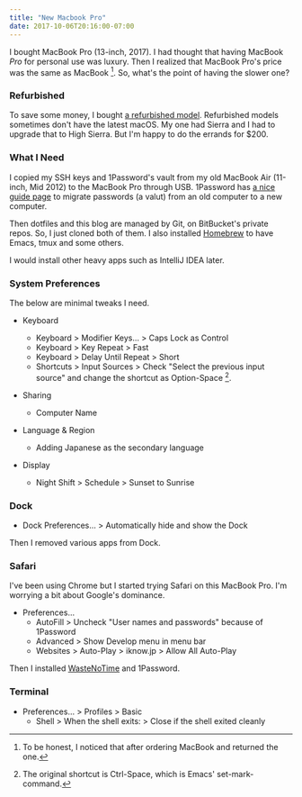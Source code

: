 ```yaml
---
title: "New Macbook Pro"
date: 2017-10-06T20:16:00-07:00
---
```


I bought MacBook Pro (13-inch, 2017). I had thought that having MacBook *Pro* for personal use was luxury. Then I realized that MacBook Pro's price was the same as MacBook [^1]. So, what's the point of having the slower one?

[^1]: To be honest, I noticed that after ordering MacBook and returned the one.

### Refurbished

To save some money, I bought [a refurbished model](https://www.apple.com/shop/browse/home/specialdeals/mac/macbook). Refurbished models sometimes don't have the latest macOS. My one had Sierra and I had to upgrade that to High Sierra. But I'm happy to do the errands for $200.

### What I Need

I copied my SSH keys and 1Password's vault from my old MacBook Air (11-inch, Mid 2012) to the MacBook Pro through USB. 1Password has [a nice guide page](https://support.1password.com/new-device/) to migrate passwords (a valut) from an old computer to a new computer.

Then dotfiles and this blog are managed by Git, on BitBucket's private repos. So, I just cloned both of them. I also installed [Homebrew](https://brew.sh) to have Emacs, tmux and some others.

I would install other heavy apps such as IntelliJ IDEA later.

### System Preferences

The below are minimal tweaks I need.

* Keyboard
  * Keyboard > Modifier Keys... > Caps Lock as Control
  * Keyboard > Key Repeat > Fast
  * Keyboard > Delay Until Repeat > Short
  * Shortcuts > Input Sources > Check "Select the previous input source" and change the shortcut as Option-Space [^2].

* Sharing
  * Computer Name

* Language & Region
  * Adding Japanese as the secondary language

* Display
  * Night Shift > Schedule > Sunset to Sunrise

[^2]: The original shortcut is Ctrl-Space, which is Emacs' set-mark-command.

### Dock

* Dock Preferences... > Automatically hide and show the Dock

Then I removed various apps from Dock.

### Safari

I've been using Chrome but I started trying Safari on this MacBook Pro. I'm worrying a bit about Google's dominance.

* Preferences...
  * AutoFill > Uncheck "User names and passwords" because of 1Password
  * Advanced > Show Develop menu in menu bar
  * Websites > Auto-Play > iknow.jp > Allow All Auto-Play

Then I installed [WasteNoTime](http://www.bumblebeesystems.com/wastenotime/) and 1Password.

### Terminal

* Preferences... > Profiles > Basic
  * Shell > When the shell exits: > Close if the shell exited cleanly
